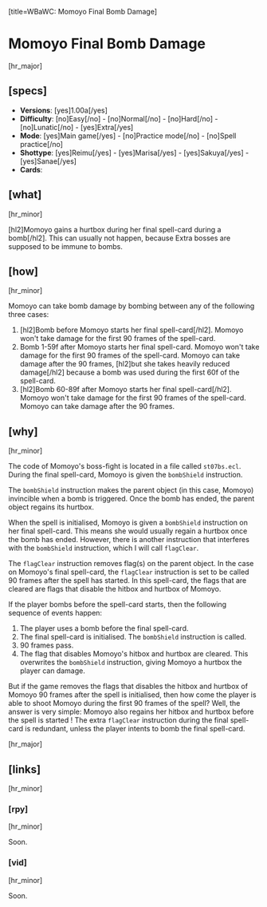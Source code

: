 [title=WBaWC: Momoyo Final Bomb Damage]
# Momoyo Final Bomb Damage
[hr_major]
## [specs]

* **Versions**: [yes]1.00a[/yes]
* **Difficulty**: [no]Easy[/no] - [no]Normal[/no] - [no]Hard[/no] - [no]Lunatic[/no] - [yes]Extra[/yes]
* **Mode**: [yes]Main game[/yes] - [no]Practice mode[/no] - [no]Spell practice[/no]
* **Shottype**: [yes]Reimu[/yes] - [yes]Marisa[/yes] - [yes]Sakuya[/yes] - [yes]Sanae[/yes]
* **Cards**:  

## [what]
[hr_minor]

[hl2]Momoyo gains a hurtbox during her final spell-card during a bomb[/hl2]. This can usually not happen, because Extra bosses are supposed to be immune to bombs.

## [how]
[hr_minor]

Momoyo can take bomb damage by bombing between any of the following three cases:
1. [hl2]Bomb before Momoyo starts her final spell-card[/hl2].
Momoyo won't take damage for the first 90 frames of the spell-card.
2. Bomb 1-59f after Momoyo starts her final spell-card.
Momoyo won't take damage for the first 90 frames of the spell-card. Momoyo can take damage after the 90 frames, [hl2]but she takes heavily reduced damage[/hl2] because a bomb was used during the first 60f of the spell-card.
3. [hl2]Bomb 60-89f after Momoyo starts her final spell-card[/hl2].
Momoyo won't take damage for the first 90 frames of the spell-card. Momoyo can take damage after the 90 frames.


## [why]
[hr_minor]

The code of Momoyo's boss-fight is located in a file called ``st07bs.ecl``. During the final spell-card, Momoyo is given the ``bombShield`` instruction.

The ``bombShield`` instruction makes the parent object (in this case, Momoyo) invincible when a bomb is triggered. Once the bomb has ended, the parent object regains its hurtbox.

When the spell is initialised, Momoyo is given a ``bombShield`` instruction on her final spell-card. This means she would usually regain a hurtbox once the bomb has ended. However, there is another instruction that interferes with the ``bombShield`` instruction, which I will call ``flagClear``.

The ``flagClear`` instruction removes flag(s) on the parent object. In the case on Momoyo's final spell-card, the ``flagClear`` instruction is set to be called 90 frames after the spell has started. In this spell-card, the flags that are cleared are flags that disable the hitbox and hurtbox of Momoyo.

If the player bombs before the spell-card starts, then the following sequence of events happen:
1. The player uses a bomb before the final spell-card.
2. The final spell-card is initialised. The ``bombShield`` instruction is called.
3. 90 frames pass.
4. The flag that disables Momoyo's hitbox and hurtbox are cleared. This overwrites the ``bombShield`` instruction, giving Momoyo a hurtbox the player can damage.

But if the game removes the flags that disables the hitbox and hurtbox of Momoyo 90 frames after the spell is initialised, then how come the player is able to shoot Momoyo during the first 90 frames of the spell? Well, the answer is very simple: Momoyo also regains her hitbox and hurtbox before the spell is started ! The extra ``flagClear`` instruction during the final spell-card is redundant, unless the player intents to bomb the final spell-card.

[hr_major]
## [links]
[hr_minor]
### [rpy]
[hr_minor]

Soon.

### [vid]
[hr_minor]

Soon.


